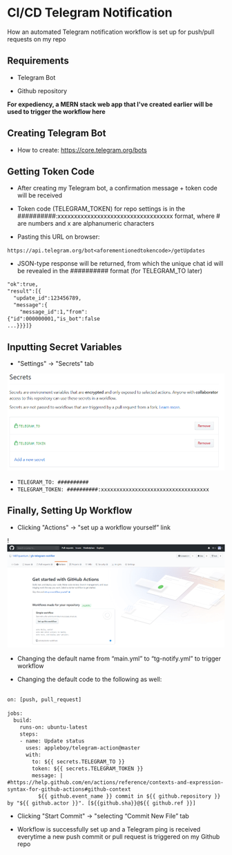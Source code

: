 # CI/CD Telegram Notification
How an automated Telegram notification workflow is set up for push/pull requests on my repo

## Requirements
- Telegram Bot 

- Github repository 

**For expediency, a MERN stack web app that I've created earlier will be used to trigger the workflow here**

## Creating Telegram Bot ##

- How to create: https://core.telegram.org/bots

## Getting Token Code ##

- After creating my Telegram bot, a confirmation message + token code will be received

- Token code (TELEGRAM_TOKEN) for repo settings is in the ##########:xxxxxxxxxxxxxxxxxxxxxxxxxxxxxxxxxxx format, where # are numbers and x are alphanumeric characters

- Pasting this URL on browser:

```https://api.telegram.org/bot<aforementionedtokencode>/getUpdates```

- JSON-type response will be returned, from which the unique chat id will be revealed in the ########## format (for TELEGRAM_TO later)

```{
"ok":true,
"result":[{
  "update_id":123456789,
  "message":{
    "message_id":1,"from":
{"id":000000001,"is_bot":false
...}}}]}
```

## Inputting Secret Variables ##

- "Settings" -> "Secrets" tab 

![image2](https://github.com/Bensonlmx/ci-cd-telegram-notification/blob/master/image2.png)

- ```TELEGRAM_TO: ##########```
- ```TELEGRAM_TOKEN: ##########:xxxxxxxxxxxxxxxxxxxxxxxxxxxxxxxxxxx```

## Finally, Setting Up Workflow ##

- Clicking "Actions" -> "set up a workflow yourself” link

!![image2](https://github.com/Bensonlmx/ci-cd-telegram-notification/blob/master/image1.png)

- Changing the default name from “main.yml” to “tg-notify.yml” to trigger workflow

- Changing the default code to the following as well:

```name: tg-notify

on: [push, pull_request]
  
jobs:
  build:
    runs-on: ubuntu-latest
    steps:
    - name: Update status
      uses: appleboy/telegram-action@master
      with:
        to: ${{ secrets.TELEGRAM_TO }}
        token: ${{ secrets.TELEGRAM_TOKEN }}
        message: |  #https://help.github.com/en/actions/reference/contexts-and-expression-syntax-for-github-actions#github-context
          ${{ github.event_name }} commit in ${{ github.repository }} by "${{ github.actor }}". [${{github.sha}}@${{ github.ref }}]
```
          
- Clicking "Start Commit" -> "selecting “Commit New File” tab

- Workflow is successfully set up and a Telegram ping is received everytime a new push commit or pull request is triggered on my Github repo
